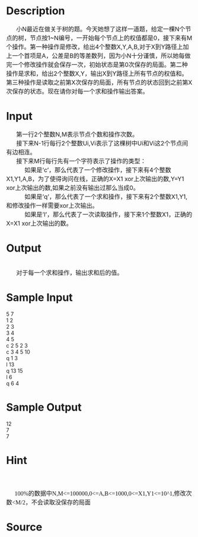 
# Description

<div class="content"><div><span style="font-size: medium">      小N最近在做关于树的题。今天她想了这样一道题，给定一棵N个节点的树，节点按1~N编号，一开始每个节点上的权值都是0，接下来有M个操作。第一种操作是修改，给出4个整数X,Y,A,B,对于X到Y路径上加上一个首项是A，公差是B的等差数列，因为小N十分谨慎，所以她每做完一个修改操作就会保存一次，初始状态是第0次保存的局面。第二种操作是求和，给出2个整数X,Y，输出X到Y路径上所有节点的权值和。第三种操作是读取之前第X次保存的局面，所有节点的状态回到之前第X次保存的状态。现在请你对每一个求和操作输出答案。</span></div></div>

# Input

<div class="content"><div><span style="font-size: medium">      第一行2个整数N,M表示节点个数和操作次数。</span></div>
<div><span style="font-size: medium">      接下来N-1行每行2个整数Ui,Vi表示了这棵树中Ui和Vi这2个节点间有边相连。</span></div>
<div><span style="font-size: medium">      接下来M行每行先有一个字符表示了操作的类型：</span></div>
<div><span style="font-size: medium">           如果是’c’，那么代表了一个修改操作，接下来有4个整数X1,Y1,A,B，为了使得询问在线，正确的X=X1 xor上次输出的数,Y=Y1 xor上次输出的数,如果之前没有输出过那么当成0。</span></div>
<div><span style="font-size: medium">           如果是’q’，那么代表了一个求和操作，接下来有2个整数X1,Y1,和修改操作一样需要xor上次输出。</span></div>
<div><span style="font-size: medium">           如果是’l’，那么代表了一次读取操作，接下来1个整数X1，正确的X=X1 xor上次输出的数。</span></div></div>

# Output

<div class="content"><div> </div>
<div><span style="font-size: medium">      对于每一个求和操作，输出求和后的值。</span></div></div>

# Sample Input

<div class="content"><span class="sampledata">5 7<br/>
1 2<br/>
2 3<br/>
3 4<br/>
4 5<br/>
c 2 5 2 3<br/>
c 3 4 5 10<br/>
q 1 3<br/>
l 13<br/>
q 13 15<br/>
l 6<br/>
q 6 4<br/>
</span></div>

# Sample Output

<div class="content"><span class="sampledata">12<br/>
7<br/>
7 </span></div>

# Hint

<div class="content"><p></p><p><span style="font-size: medium"><br/><br/>
     </span><span style="font-size: medium"><span lang="EN-US"><font face="Calibri">100%</font></span><span style="font-family: 宋体; mso-ascii-font-family: Calibri; mso-hansi-font-family: Calibri">的数据中</span><span lang="EN-US"><font face="Calibri">N,M&lt;=100000,0&lt;=A,B&lt;=1000,0&lt;=X1,Y1&lt;=10^1,</font></span><span style="font-family: 宋体; mso-ascii-font-family: Calibri; mso-hansi-font-family: Calibri">修改次数</span><span lang="EN-US"><font face="Calibri">&lt;M/2</font></span><span style="font-family: 宋体; mso-ascii-font-family: Calibri; mso-hansi-font-family: Calibri">，不会读取没保存的局面</span></span><span lang="EN-US" style="font-size: 15pt"><o:p></o:p></span></p><p></p></div>

# Source

<div class="content"><p><a href="problemset.php?search="></a></p></div>


